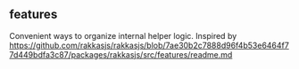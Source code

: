 ## features

Convenient ways to organize internal helper logic.
Inspired by https://github.com/rakkasjs/rakkasjs/blob/7ae30b2c7888d96f4b53e6464f77d449bdfa3c87/packages/rakkasjs/src/features/readme.md
